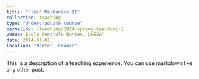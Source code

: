 ```yaml
---
title: "Fluid Mechanics II"
collection: teaching
type: "Undergraduate course"
permalink: /teaching/2014-spring-teaching-1
venue: École Centrale Nantes, LHEEA"
date: 2014-01-01
location: "Nantes, France"
---
```


This is a description of a teaching experience. You can use markdown like any other post.
